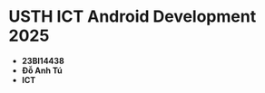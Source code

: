 USTH ICT Android Development 2025
========================================

* **23BI14438**
* **Đỗ Anh Tú**
* **ICT**
